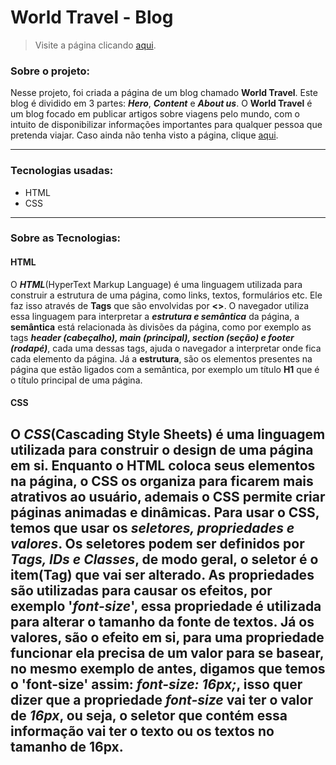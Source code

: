 # World Travel - Blog

<!-- Link para página do projeto -->
> Visite a página clicando [aqui](https://matheus-reichemback-stang.github.io/world_travel/ "Visitar página").

### Sobre o projeto:

Nesse projeto, foi criada a página de um blog chamado **World Travel**. Este blog é dividido em 3 partes: **_Hero_**, **_Content_** e **_About us_**. O **World Travel** é um blog focado em publicar artigos sobre viagens pelo mundo, 
com o intuito de disponibilizar informações importantes para qualquer pessoa que pretenda viajar.
Caso ainda não tenha visto a página, clique [aqui](https://matheus-reichemback-stang.github.io/world_travel/ "Visitar página").

---

 ### Tecnologias usadas:
 * HTML
 * CSS
---
### Sobre as Tecnologias:

#### HTML
O ***HTML***(HyperText Markup Language) é uma linguagem utilizada para construir a estrutura de uma página, como links, textos, formulários etc. Ele faz isso através de **Tags** que são envolvidas por **<>**. O navegador utiliza essa linguagem para interpretar a 
***estrutura e semântica*** da página, a **semântica** está relacionada às divisões da página, como por exemplo as tags ***header (cabeçalho), main (principal), section (seção) e footer (rodapé)***, cada uma dessas tags, ajuda o navegador a interpretar onde fica cada 
elemento da página. Já a **estrutura**, são os elementos presentes na página que estão ligados com a semântica, por exemplo um título **H1** que é o título principal de uma página.

#### CSS
O ***CSS***(Cascading Style Sheets) é uma linguagem utilizada para construir o design de uma página em si. Enquanto o HTML coloca seus elementos na página, o CSS os organiza para ficarem mais atrativos ao usuário, ademais o CSS permite criar páginas animadas
e dinâmicas. Para usar o CSS, temos que usar os ***seletores, propriedades e valores***. Os **seletores** podem ser definidos por ***Tags, IDs e Classes***, de modo geral, o **seletor é o item(Tag) que vai ser alterado**. As **propriedades** são utilizadas para 
causar os efeitos, por exemplo '***font-size***', essa propriedade é utilizada para alterar o tamanho da fonte de textos. Já os **valores**, são o efeito em si, para uma propriedade funcionar ela precisa de um valor para se basear, no mesmo exemplo de antes, digamos que temos o '**font-size**' assim: ***font-size: 16px;***, isso quer dizer que a propriedade ***font-size*** vai ter o valor de ***16px***, ou seja, o seletor que contém essa informação vai ter o texto ou os textos no tamanho de 16px.
---
